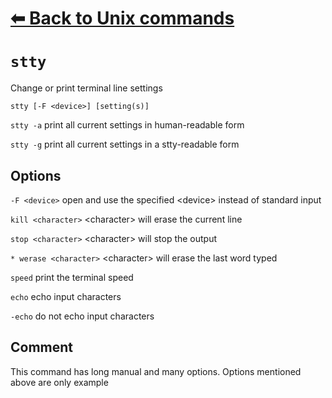 # [⬅ Back	to Unix commands](unix.md)
# `stty`
Change or print terminal line settings

`stty [-F <device>] [setting(s)]`

`stty -a` print all current settings in human-readable form

`stty -g` print all current settings in a stty-readable form

## Options
`-F <device>` open and use the specified &lt;device&gt; instead of standard input

`kill <character>`	&lt;character&gt; will erase the current line

`stop <character>`	&lt;character&gt; will stop the output

`* werase <character>`	&lt;character&gt; will erase the last word typed

`speed`	print the terminal speed

`echo` echo input characters

`-echo` do not echo input characters

## Comment
This command has long manual and many options. Options mentioned above are only example
